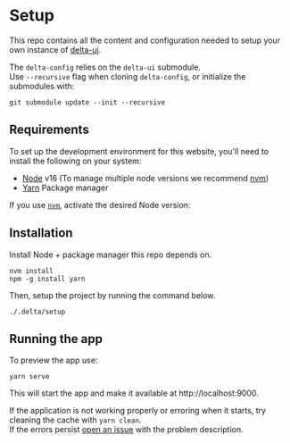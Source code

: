 # Setup

This repo contains all the content and configuration needed to setup your own instance of [delta-ui](https://github.com/NASA-IMPACT/delta-ui).

The `delta-config` relies on the `delta-ui` submodule.  
Use `--recursive` flag when cloning `delta-config`, or initialize the submodules with:
```
git submodule update --init --recursive
```

## Requirements
To set up the development environment for this website, you'll need to install the following on your system:

- [Node](http://nodejs.org/) v16 (To manage multiple node versions we recommend [nvm](https://github.com/creationix/nvm))
- [Yarn](https://yarnpkg.com/) Package manager

If you use [`nvm`](https://github.com/creationix/nvm), activate the desired Node version:

## Installation

Install Node + package manager this repo depends on.

```
nvm install
npm -g install yarn
```

Then, setup the project by running the command below.

```
./.delta/setup
```

## Running the app

To preview the app use:
```
yarn serve
```

This will start the app and make it available at http://localhost:9000.

If the application is not working properly or erroring when it starts, try cleaning the cache with `yarn clean`.  
If the errors persist [open an issue](https://github.com/NASA-IMPACT/delta-config/issues/new) with the problem description.
